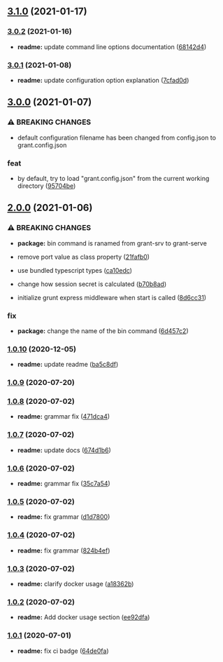 ## [3.1.0](https://github.com/ivandotv/grant-server/compare/v3.0.2...v3.1.0) (2021-01-17)

### [3.0.2](https://github.com/ivandotv/grant-server/compare/v3.0.1...v3.0.2) (2021-01-16)


* **readme:** update command line options documentation ([68142d4](https://github.com/ivandotv/grant-server/commit/68142d4cb9668e609b07d69f6ed17f498aec0137))

### [3.0.1](https://github.com/ivandotv/grant-server/compare/v3.0.0...v3.0.1) (2021-01-08)


* **readme:** update configuration option explanation ([7cfad0d](https://github.com/ivandotv/grant-server/commit/7cfad0d10198e94deb424bf79f4caa0c9f9b6f99))

## [3.0.0](https://github.com/ivandotv/grant-server/compare/v2.0.0...v3.0.0) (2021-01-07)


### ⚠ BREAKING CHANGES

* default configuration filename has been changed from config.json to
grant.config.json

### feat

* by default, try to load "grant.config.json" from the current working directory ([95704be](https://github.com/ivandotv/grant-server/commit/95704be2876e46b578bff68ea517b0b074940a72))

## [2.0.0](https://github.com/ivandotv/grant-server/compare/v1.0.10...v2.0.0) (2021-01-06)


### ⚠ BREAKING CHANGES

* **package:** bin command is ranamed from grant-srv to grant-serve

* remove port value as class property ([21fafb0](https://github.com/ivandotv/grant-server/commit/21fafb0e03f619161702a4ccfa62b348eed181fd))
* use bundled typescript types ([ca10edc](https://github.com/ivandotv/grant-server/commit/ca10edc488aa38e44277ff116341ee51df87ab69))
* change how session secret is calculated ([b70b8ad](https://github.com/ivandotv/grant-server/commit/b70b8add5dcc48be8bfa0c24612fc80f4882c002))
* initialize grunt express middleware when start is called ([8d6cc31](https://github.com/ivandotv/grant-server/commit/8d6cc31371ff48820abee81b4adbd954b73dcd71))


### fix

* **package:** change the name of the bin command ([6d457c2](https://github.com/ivandotv/grant-server/commit/6d457c23f4491f4db4528b67a88f1b4288ee433b))

### [1.0.10](https://github.com/ivandotv/grant-server/compare/v1.0.9...v1.0.10) (2020-12-05)


* **readme:** update readme ([ba5c8df](https://github.com/ivandotv/grant-server/commit/ba5c8df86cfd3553c4e9ab4edbbd1c143ca2288f))

### [1.0.9](https://github.com/ivandotv/grant-server/compare/v1.0.8...v1.0.9) (2020-07-20)

### [1.0.8](https://github.com/ivandotv/grant-server/compare/v1.0.7...v1.0.8) (2020-07-02)


* **readme:** grammar fix ([471dca4](https://github.com/ivandotv/grant-server/commit/471dca4ff1b0e476a559b9b6da2073a565a69d4f))

### [1.0.7](https://github.com/ivandotv/grant-server/compare/v1.0.6...v1.0.7) (2020-07-02)


* **readme:** update docs ([674d1b6](https://github.com/ivandotv/grant-server/commit/674d1b68765ff0861f6689ec49a2497c96e50c1e))

### [1.0.6](https://github.com/ivandotv/grant-server/compare/v1.0.5...v1.0.6) (2020-07-02)


* **readme:** grammar fix ([35c7a54](https://github.com/ivandotv/grant-server/commit/35c7a54d50e60d3b44239801da413ffa78d527fd))

### [1.0.5](https://github.com/ivandotv/grant-server/compare/v1.0.4...v1.0.5) (2020-07-02)


* **readme:** fix grammar ([d1d7800](https://github.com/ivandotv/grant-server/commit/d1d78006ba8a8045dcce0501c9fc36804ee3c35d))

### [1.0.4](https://github.com/ivandotv/grant-server/compare/v1.0.3...v1.0.4) (2020-07-02)


* **readme:** fix grammar ([824b4ef](https://github.com/ivandotv/grant-server/commit/824b4ef9c9051a58d094b0ecf095ba0efc89d8e5))

### [1.0.3](https://github.com/ivandotv/grant-server/compare/v1.0.2...v1.0.3) (2020-07-02)


* **readme:** clarify docker usage ([a18362b](https://github.com/ivandotv/grant-server/commit/a18362b04d7a9cd50201d01db1faf491db453411))

### [1.0.2](https://github.com/ivandotv/grant-server/compare/v1.0.1...v1.0.2) (2020-07-02)


* **readme:** Add docker usage section ([ee92dfa](https://github.com/ivandotv/grant-server/commit/ee92dfa0ae8d1854a4dca56c63223f9710090b08))

### [1.0.1](https://github.com/ivandotv/grant-server/compare/v1.0.0...v1.0.1) (2020-07-01)


* **readme:** fix ci badge ([64de0fa](https://github.com/ivandotv/grant-server/commit/64de0fa747acae82e2763cc93e0b28eec953c646))
